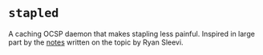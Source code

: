 # `stapled`

A caching OCSP daemon that makes stapling less painful. Inspired in
large part by the [notes](https://gist.github.com/sleevi/5efe9ef98961ecfb4da8)
written on the topic by Ryan Sleevi.

